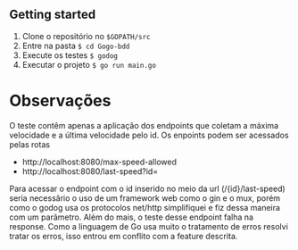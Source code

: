 
## Getting started
1. Clone o repositório  no `$GOPATH/src` 
2. Entre na pasta `$ cd Gogo-bdd`
3. Execute os testes `$ godog`
4. Executar o projeto `$ go run main.go` 


# Observações
O teste contêm apenas a aplicação dos endpoints que coletam a máxima velocidade e a última velocidade pelo id.
Os enpoints podem ser acessados pelas rotas
- http://localhost:8080/max-speed-allowed
- http://localhost:8080/last-speed?id=

Para acessar o endpoint  com o id inserido no meio da url (/{id}/last-speed) seria necessãrio o uso de um framework web como o gin e o mux, porém como o godog usa os protocolos net/http simplifiquei e fiz dessa maneira com um parâmetro. Além do mais, o teste desse endpoint falha na response. Como a linguagem de Go usa muito o tratamento de erros resolvi
tratar os erros, isso entrou em conflito com a feature descrita.
